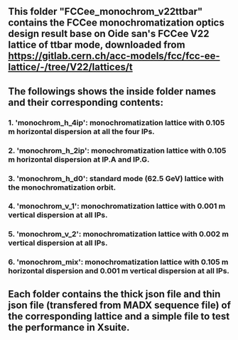 ## This folder "FCCee_monochrom_v22ttbar" contains the FCCee monochromatization optics design result base on Oide san's FCCee V22 lattice of ttbar mode, downloaded from https://gitlab.cern.ch/acc-models/fcc/fcc-ee-lattice/-/tree/V22/lattices/t


## The followings shows the inside folder names and their corresponding contents:

### 1. 'monochrom_h_4ip': monochromatization lattice with 0.105 m horizontal dispersion at all the four IPs.
### 2. 'monochrom_h_2ip': monochromatization lattice with 0.105 m horizontal dispersion at IP.A and IP.G.
### 3. 'monochrom_h_d0': standard mode (62.5 GeV) lattice with the monochromatization orbit.
### 4. 'monochrom_v_1': monochromatization lattice with 0.001 m vertical dispersion at all IPs.
### 5. 'monochrom_v_2': monochromatization lattice with 0.002 m vertical dispersion at all IPs.
### 6. 'monochrom_mix': monochromatization lattice with 0.105 m horizontal dispersion and 0.001 m vertical dispersion at all IPs.

## Each folder contains the thick json file and thin json file (transfered from MADX sequence file) of the corresponding lattice and a simple file to test the performance in Xsuite.